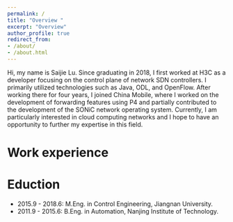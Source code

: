 ```yaml
---
permalink: /
title: "Overview " 
excerpt: "Overview"
author_profile: true
redirect_from:
- /about/
- /about.html
---
```


Hi, my name is Saijie Lu. Since graduating in 2018, I first worked at H3C as a developer focusing on the control plane of network SDN controllers. 
I primarily utilized technologies such as Java, ODL, and OpenFlow. 
After working there for four years, I joined China Mobile, where I worked on the development of forwarding features using P4 and partially contributed to the development of the SONiC network operating system.
Currently, I am particularly interested in cloud computing networks and I hope to have an opportunity to further my expertise in this field. 


[//]: # (#  Projects &#40;Manager&#41;)



[//]: # (# Honors and Awards)

# Work experience


# Eduction
- 2015.9 - 2018.6: M.Eng. in Control Engineering, Jiangnan University. 
- 2011.9 - 2015.6: B.Eng. in Automation, Nanjing Institute of Technology.

[//]: # (# Academic Service)

[//]: # (- Program committee/reviewer:)

[//]: # (    - Conferences: ICML, NeurIPS, ICLR, AAAI, IJCAI, ECAI)

[//]: # (    - Journals: IEEE TPAMI, JMLR)